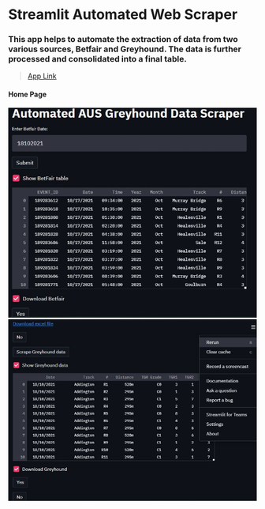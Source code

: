 
# Streamlit Automated Web Scraper

### This app helps to automate the extraction of data from two various sources, Betfair and Greyhound. The data is further processed and consolidated into a final table.

> [App Link](https://shaunharrison-app.herokuapp.com/)
> 
#### Home Page
<p align="center"> 
  <kbd>
    <a href="https://github.com/okoliechykwuka/greyhound/" target="_blank"><img src="grey.jpg">
      <a href="https://github.com/okoliechykwuka/greyhound/" target="_blank"><img src="grey2.JPG">
  </a>
  </kbd>
</p>
